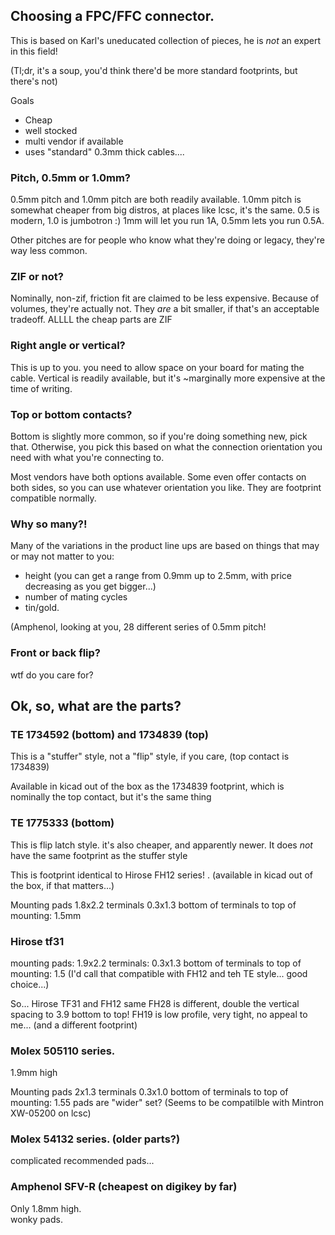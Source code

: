 ## Choosing a FPC/FFC connector.

This is based on Karl's uneducated collection of pieces, he is _not_ an expert in this field!

(Tl;dr, it's a soup, you'd think there'd be more standard footprints, but there's not)

Goals
* Cheap
* well stocked
* multi vendor if available
* uses "standard" 0.3mm thick cables....

### Pitch, 0.5mm or 1.0mm?

0.5mm pitch and 1.0mm pitch are both readily available.  1.0mm pitch is somewhat cheaper from
big distros, at places like lcsc, it's the same.  0.5 is modern, 1.0 is jumbotron :)
1mm will let you run 1A, 0.5mm lets you run 0.5A.

Other pitches are for people who know what they're doing or legacy, they're way less common.

### ZIF or not?

Nominally, non-zif, friction fit are claimed to be less expensive.  Because of volumes, they're actually not.
They _are_ a bit smaller, if that's an acceptable tradeoff.  ALLLL the cheap parts are ZIF

### Right angle or vertical?
This is up to you.  you need to allow space on your board for mating the cable.
Vertical is readily available, but it's ~marginally more expensive at the time of writing.

### Top or bottom contacts?
Bottom is slightly more common, so if you're doing something new, pick that.  Otherwise, you pick this
based on what the connection orientation you need with what you're connecting to.

Most vendors have both options available.  Some even offer contacts on both sides, so you can use whatever
orientation you like.  They are footprint compatible normally.

### Why so many?!
Many of the variations in the product line ups are based on things that may or may not matter to you:

* height (you can get a range from 0.9mm up to 2.5mm, with price decreasing as you get bigger...)
* number of mating cycles
* tin/gold.

(Amphenol, looking at you, 28 different series of 0.5mm pitch!

### Front or back flip?
wtf do you care for?

## Ok, so, what are the parts?

### TE 1734592 (bottom) and 1734839 (top)
This is a "stuffer" style, not a "flip" style, if you care, 
(top contact is 1734839)

Available in kicad out of the box as the 1734839 footprint, which is nominally the top contact, but it's the same thing

### TE 1775333 (bottom) 
This is flip latch style.  it's also cheaper, and apparently newer. It does _not_ have the same footprint as the stuffer style

This is footprint identical to Hirose FH12 series!  . (available in kicad out of the box, if that matters...)

Mounting pads 1.8x2.2
terminals 0.3x1.3
bottom of terminals to top of mounting: 1.5mm

### Hirose tf31
mounting pads: 1.9x2.2
terminals: 0.3x1.3
bottom of terminals to top of mounting: 1.5
(I'd call that compatible with FH12 and teh TE style... good choice...)


So...
Hirose TF31 and FH12 same
FH28 is different, double the vertical spacing to 3.9 bottom to top!
FH19 is low profile, very tight, no appeal to me... (and a different footprint)

### Molex 505110 series.
1.9mm high

Mounting pads 2x1.3
terminals 0.3x1.0
bottom of terminals to top of mounting: 1.55
pads are "wider" set?
(Seems to be compatilble with Mintron XW-05200 on lcsc)

### Molex 54132 series.  (older parts?)
complicated recommended pads...

### Amphenol SFV-R (cheapest on digikey by far)
Only 1.8mm high.   
wonky pads.
